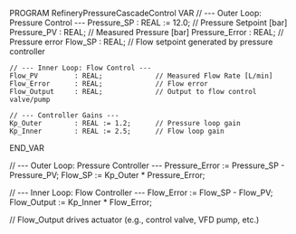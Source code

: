 PROGRAM RefineryPressureCascadeControl
VAR
    // --- Outer Loop: Pressure Control ---
    Pressure_SP     : REAL := 12.0;     // Pressure Setpoint [bar]
    Pressure_PV     : REAL;             // Measured Pressure [bar]
    Pressure_Error  : REAL;             // Pressure error
    Flow_SP         : REAL;             // Flow setpoint generated by pressure controller

    // --- Inner Loop: Flow Control ---
    Flow_PV         : REAL;             // Measured Flow Rate [L/min]
    Flow_Error      : REAL;             // Flow error
    Flow_Output     : REAL;             // Output to flow control valve/pump

    // --- Controller Gains ---
    Kp_Outer        : REAL := 1.2;      // Pressure loop gain
    Kp_Inner        : REAL := 2.5;      // Flow loop gain
END_VAR

// --- Outer Loop: Pressure Controller ---
Pressure_Error := Pressure_SP - Pressure_PV;
Flow_SP := Kp_Outer * Pressure_Error;

// --- Inner Loop: Flow Controller ---
Flow_Error := Flow_SP - Flow_PV;
Flow_Output := Kp_Inner * Flow_Error;

// Flow_Output drives actuator (e.g., control valve, VFD pump, etc.)
